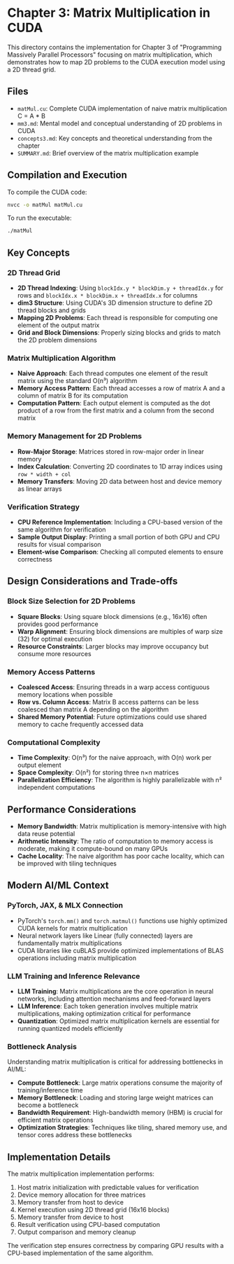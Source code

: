# Chapter 3: Matrix Multiplication in CUDA

This directory contains the implementation for Chapter 3 of "Programming Massively Parallel Processors" focusing on matrix multiplication, which demonstrates how to map 2D problems to the CUDA execution model using a 2D thread grid.

## Files
- `matMul.cu`: Complete CUDA implementation of naive matrix multiplication C = A * B
- `mm3.md`: Mental model and conceptual understanding of 2D problems in CUDA
- `concepts3.md`: Key concepts and theoretical understanding from the chapter
- `SUMMARY.md`: Brief overview of the matrix multiplication example

## Compilation and Execution

To compile the CUDA code:
```bash
nvcc -o matMul matMul.cu
```

To run the executable:
```bash
./matMul
```

## Key Concepts

### 2D Thread Grid
- **2D Thread Indexing**: Using `blockIdx.y * blockDim.y + threadIdx.y` for rows and `blockIdx.x * blockDim.x + threadIdx.x` for columns
- **dim3 Structure**: Using CUDA's 3D dimension structure to define 2D thread blocks and grids
- **Mapping 2D Problems**: Each thread is responsible for computing one element of the output matrix
- **Grid and Block Dimensions**: Properly sizing blocks and grids to match the 2D problem dimensions

### Matrix Multiplication Algorithm
- **Naive Approach**: Each thread computes one element of the result matrix using the standard O(n³) algorithm
- **Memory Access Pattern**: Each thread accesses a row of matrix A and a column of matrix B for its computation
- **Computation Pattern**: Each output element is computed as the dot product of a row from the first matrix and a column from the second matrix

### Memory Management for 2D Problems
- **Row-Major Storage**: Matrices stored in row-major order in linear memory
- **Index Calculation**: Converting 2D coordinates to 1D array indices using `row * width + col`
- **Memory Transfers**: Moving 2D data between host and device memory as linear arrays

### Verification Strategy
- **CPU Reference Implementation**: Including a CPU-based version of the same algorithm for verification
- **Sample Output Display**: Printing a small portion of both GPU and CPU results for visual comparison
- **Element-wise Comparison**: Checking all computed elements to ensure correctness

## Design Considerations and Trade-offs

### Block Size Selection for 2D Problems
- **Square Blocks**: Using square block dimensions (e.g., 16x16) often provides good performance
- **Warp Alignment**: Ensuring block dimensions are multiples of warp size (32) for optimal execution
- **Resource Constraints**: Larger blocks may improve occupancy but consume more resources

### Memory Access Patterns
- **Coalesced Access**: Ensuring threads in a warp access contiguous memory locations when possible
- **Row vs. Column Access**: Matrix B access patterns can be less coalesced than matrix A depending on the algorithm
- **Shared Memory Potential**: Future optimizations could use shared memory to cache frequently accessed data

### Computational Complexity
- **Time Complexity**: O(n³) for the naive approach, with O(n) work per output element
- **Space Complexity**: O(n²) for storing three n×n matrices
- **Parallelization Efficiency**: The algorithm is highly parallelizable with n² independent computations

## Performance Considerations
- **Memory Bandwidth**: Matrix multiplication is memory-intensive with high data reuse potential
- **Arithmetic Intensity**: The ratio of computation to memory access is moderate, making it compute-bound on many GPUs
- **Cache Locality**: The naive algorithm has poor cache locality, which can be improved with tiling techniques

## Modern AI/ML Context

### PyTorch, JAX, & MLX Connection
- PyTorch's `torch.mm()` and `torch.matmul()` functions use highly optimized CUDA kernels for matrix multiplication
- Neural network layers like Linear (fully connected) layers are fundamentally matrix multiplications
- CUDA libraries like cuBLAS provide optimized implementations of BLAS operations including matrix multiplication

### LLM Training and Inference Relevance
- **LLM Training**: Matrix multiplications are the core operation in neural networks, including attention mechanisms and feed-forward layers
- **LLM Inference**: Each token generation involves multiple matrix multiplications, making optimization critical for performance
- **Quantization**: Optimized matrix multiplication kernels are essential for running quantized models efficiently

### Bottleneck Analysis
Understanding matrix multiplication is critical for addressing bottlenecks in AI/ML:
- **Compute Bottleneck**: Large matrix operations consume the majority of training/inference time
- **Memory Bottleneck**: Loading and storing large weight matrices can become a bottleneck
- **Bandwidth Requirement**: High-bandwidth memory (HBM) is crucial for efficient matrix operations
- **Optimization Strategies**: Techniques like tiling, shared memory use, and tensor cores address these bottlenecks

## Implementation Details

The matrix multiplication implementation performs:
1. Host matrix initialization with predictable values for verification
2. Device memory allocation for three matrices
3. Memory transfer from host to device
4. Kernel execution using 2D thread grid (16x16 blocks)
5. Memory transfer from device to host
6. Result verification using CPU-based computation
7. Output comparison and memory cleanup

The verification step ensures correctness by comparing GPU results with a CPU-based implementation of the same algorithm.